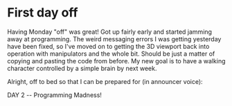 # First day off

Having Monday "off" was great! Got up fairly early and started jamming away at programming. The weird messaging errors I was getting yesterday have been fixed, so I've moved on to getting the 3D viewport back into operation with manipulators and the whole bit. Should be just a matter of copying and pasting the code from before. My new goal is to have a walking character controlled by a simple brain by next week.

Alright, off to bed so that I can be prepared for (in announcer voice):

DAY 2 -- Programming Madness!
